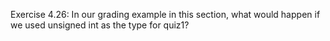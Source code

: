 Exercise 4.26: In our grading example in this section, what would happen if
we used unsigned int as the type for quiz1?